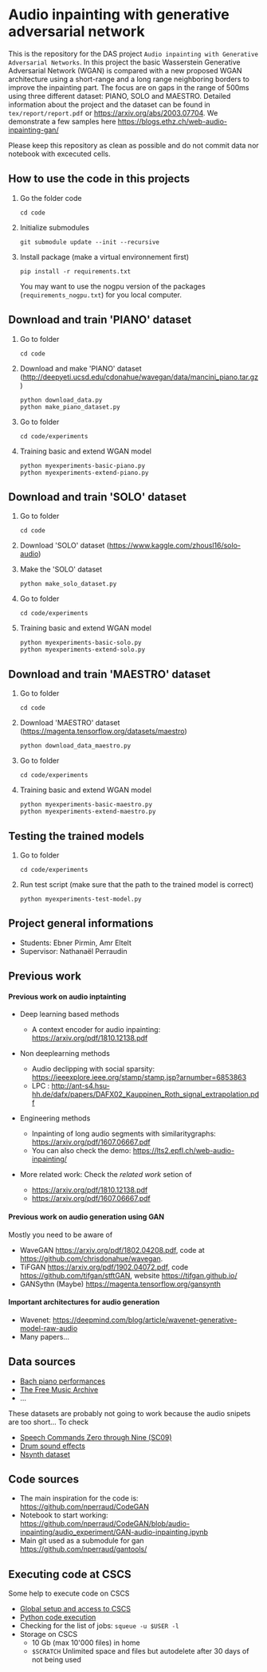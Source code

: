 # Audio inpainting with generative adversarial network

This is the repository for the DAS project `Audio inpainting with Generative Adversarial Networks`. In this project the basic Wasserstein Generative Adversarial Network (WGAN) is compared with a new proposed WGAN architecture using a short-range and a long range neighboring borders to improve the inpainting part. The focus are on gaps in the range of 500ms using three different dataset: PIANO, SOLO and MAESTRO. Detailed information about the project and the dataset can be found in `tex/report/report.pdf` or <https://arxiv.org/abs/2003.07704>. We demonstrate a few samples here <https://blogs.ethz.ch/web-audio-inpainting-gan/>

Please keep this repository as clean as possible and do not commit data nor notebook with excecuted cells.

## How to use the code in this projects

1. Go the folder code 

	```
	cd code
	```

2. Initialize submodules

	```
	git submodule update --init --recursive
	```

3. Install package (make a virtual environnement first)

	```
	pip install -r requirements.txt
	```

	You may want to use the nogpu version of the packages (`requirements_nogpu.txt`) for you local computer.



## Download and train 'PIANO' dataset
1. Go to folder
	```
	cd code
	```
	
2. Download and make 'PIANO' dataset (<http://deepyeti.ucsd.edu/cdonahue/wavegan/data/mancini_piano.tar.gz>)

	```
	python download_data.py
	python make_piano_dataset.py
	```
3. Go to folder
   
   	```
	cd code/experiments
	```
4. Training basic and extend WGAN model
   
   	```
	python myexperiments-basic-piano.py
	python myexperiments-extend-piano.py
	```

## Download and train 'SOLO' dataset
1. Go to folder
	```
	cd code
	```
	
2. Download 'SOLO' dataset (<https://www.kaggle.com/zhousl16/solo-audio>)
3. Make the 'SOLO' dataset
	```
	python make_solo_dataset.py
	```
4. Go to folder
   
   	```
	cd code/experiments
	```
5. Training basic and extend WGAN model
   
   	```
	python myexperiments-basic-solo.py
	python myexperiments-extend-solo.py
	```

## Download and train 'MAESTRO' dataset
1. Go to folder
	```
	cd code
	```
	
2. Download 'MAESTRO' dataset (<https://magenta.tensorflow.org/datasets/maestro>)
	```
	python download_data_maestro.py
	```
3. Go to folder 
   	```
	cd code/experiments
	```
4. Training basic and extend WGAN model
   	```
	python myexperiments-basic-maestro.py
	python myexperiments-extend-maestro.py
	```
## Testing the trained models
1. Go to folder
	```
	cd code/experiments
	```
2. Run test script (make sure that the path to the trained model is correct)
	```
	python myexperiments-test-model.py
	```

## Project general informations

* Students: Ebner Pirmin, Amr Eltelt
* Supervisor: Nathanaël Perraudin


## Previous work

#### Previous work on audio inptainting

* Deep learning based methods
  - A context encoder for audio inpainting: <https://arxiv.org/pdf/1810.12138.pdf>

* Non deeplearning methods
  - Audio declipping with social sparsity: <https://ieeexplore.ieee.org/stamp/stamp.jsp?arnumber=6853863>
  - LPC : <http://ant-s4.hsu-hh.de/dafx/papers/DAFX02_Kauppinen_Roth_signal_extrapolation.pdf>

* Engineering methods
  - Inpainting of long audio segments with similaritygraphs: <https://arxiv.org/pdf/1607.06667.pdf>
  - You can also check the demo: <https://lts2.epfl.ch/web-audio-inpainting/>

* More related work: Check the *related work* setion of 
  - <https://arxiv.org/pdf/1810.12138.pdf>
  - <https://arxiv.org/pdf/1607.06667.pdf>

#### Previous work on audio generation using GAN

Mostly you need to be aware of 

* WaveGAN <https://arxiv.org/pdf/1802.04208.pdf>, code at <https://github.com/chrisdonahue/wavegan>.
* TiFGAN <https://arxiv.org/pdf/1902.04072.pdf>, code <https://github.com/tifgan/stftGAN>, website <https://tifgan.github.io/>
* GANSythn (Maybe) <https://magenta.tensorflow.org/gansynth>

#### Important architectures for audio generation

* Wavenet: <https://deepmind.com/blog/article/wavenet-generative-model-raw-audio>
* Many papers...


## Data sources
- [Bach piano performances](http://deepyeti.ucsd.edu/cdonahue/wavegan/data/mancini_piano.tar.gz)
- [The Free Music Archive](https://github.com/mdeff/fma)
- ... 

These datasets are probably not going to work because the audio snipets are too short... To check
- [Speech Commands Zero through Nine (SC09)](http://deepyeti.ucsd.edu/cdonahue/wavegan/data/sc09.tar.gz)
- [Drum sound effects](http://deepyeti.ucsd.edu/cdonahue/wavegan/data/drums.tar.gz)
- [Nsynth dataset](https://magenta.tensorflow.org/datasets/nsynth)


## Code sources

* The main inspiration for the code is: <https://github.com/nperraud/CodeGAN>
* Notebook to start working: <https://github.com/nperraud/CodeGAN/blob/audio-inpainting/audio_experiment/GAN-audio-inpainting.ipynb>
* Main git used as a submodule for gan <https://github.com/nperraud/gantools/>


## Executing code at CSCS

Some help to execute code on CSCS

* [Global setup and access to CSCS](https://gist.github.com/nperraud/a52351fd23e6dbe275325b1bf413787c)
* [Python code execution](https://gist.github.com/nperraud/24f4a9d8275db63bf9d623b156cb0363)
* Checking for the list of jobs: `squeue -u $USER -l`
* Storage on CSCS
	- 10 Gb (max 10'000 files) in home
	- `$SCRATCH` Unlimited space and files but autodelete after 30 days of not being used



